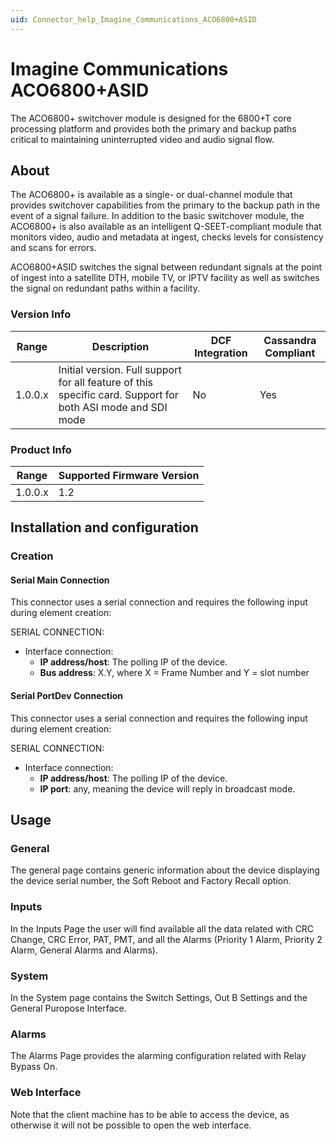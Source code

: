 ```yaml
---
uid: Connector_help_Imagine_Communications_ACO6800+ASID
---
```


# Imagine Communications ACO6800+ASID

The ACO6800+ switchover module is designed for the 6800+T core processing platform and provides both the primary and backup paths critical to maintaining uninterrupted video and audio signal flow.

## About

The ACO6800+ is available as a single- or dual-channel module that provides switchover capabilities from the primary to the backup path in the event of a signal failure. In addition to the basic switchover module, the ACO6800+ is also available as an intelligent Q-SEET-compliant module that monitors video, audio and metadata at ingest, checks levels for consistency and scans for errors.

ACO6800+ASID switches the signal between redundant signals at the point of ingest into a satellite DTH, mobile TV, or IPTV facility as well as switches the signal on redundant paths within a facility.

### Version Info

| **Range** | **Description**                                                                                                    | **DCF Integration** | **Cassandra Compliant** |
|------------------|--------------------------------------------------------------------------------------------------------------------|---------------------|-------------------------|
| 1.0.0.x          | Initial version. Full support for all feature of this specific card. Support for both ASI mode and SDI mode | No                  | Yes                     |

### Product Info

| Range | Supported Firmware Version |
|------------------|-----------------------------|
| 1.0.0.x          | 1.2                         |

## Installation and configuration

### Creation

#### Serial Main Connection

This connector uses a serial connection and requires the following input during element creation:

SERIAL CONNECTION:

- Interface connection:
  - **IP address/host**: The polling IP of the device.
  - **Bus address**: X.Y, where X = Frame Number and Y = slot number

#### Serial PortDev Connection

This connector uses a serial connection and requires the following input during element creation:

SERIAL CONNECTION:

- Interface connection:
  - **IP address/host**: The polling IP of the device.
  - **IP port**: any, meaning the device will reply in broadcast mode.

## Usage

### General

The general page contains generic information about the device displaying the device serial number, the Soft Reboot and Factory Recall option.

### Inputs

In the Inputs Page the user will find available all the data related with CRC Change, CRC Error, PAT, PMT, and all the Alarms (Priority 1 Alarm, Priority 2 Alarm, General Alarms and Alarms).

### System

In the System page contains the Switch Settings, Out B Settings and the General Puropose Interface.

### Alarms

The Alarms Page provides the alarming configuration related with Relay Bypass On.

### Web Interface

Note that the client machine has to be able to access the device, as otherwise it will not be possible to open the web interface.
